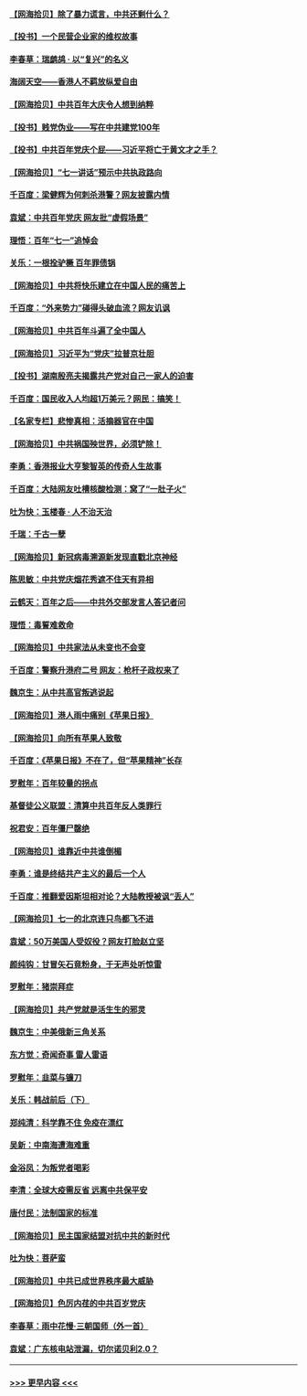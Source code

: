 #### [【网海拾贝】除了暴力谎言，中共还剩什么？](../pages/nsc993/n13071082.md?t=07070901) 
#### [【投书】一个民营企业家的维权故事](../pages/nsc993/n13070932.md?t=07070901) 
#### [李春草：瑞鹧鸪 · 以“复兴”的名义](../pages/nsc993/n13069984.md?t=07070901) 
#### [海阔天空——香港人不羁放纵爱自由](../pages/nsc993/n13069407.md?t=07070901) 
#### [【网海拾贝】中共百年大庆令人想到纳粹](../pages/nsc993/n13068483.md?t=07070901) 
#### [【投书】贱党伪业——写在中共建党100年](../pages/nsc993/n13067843.md?t=07070901) 
#### [【投书】中共百年党庆个屁——习近平将亡于黄文才之手？](../pages/nsc993/n13067425.md?t=07070901) 
#### [【网海拾贝】“七一讲话”预示中共执政路向](../pages/nsc993/n13066434.md?t=07070901) 
#### [千百度：梁健辉为何刺杀港警？网友披露内情](../pages/nsc993/n13066979.md?t=07070901) 
#### [袁斌：中共百年党庆 网友批“虚假场景”](../pages/nsc993/n13066385.md?t=07070901) 
#### [理悟：百年“七一”追悼会](../pages/nsc993/n13066106.md?t=07070901) 
#### [关乐：一根拴驴橛 百年罪债锅](../pages/nsc993/n13066089.md?t=07070901) 
#### [【网海拾贝】中共将快乐建立在中国人民的痛苦上](../pages/nsc993/n13064939.md?t=07070901) 
#### [千百度：“外来势力”碰得头破血流？网友讥讽](../pages/nsc993/n13064878.md?t=07070901) 
#### [【网海拾贝】中共百年斗遍了全中国人](../pages/nsc993/n13060020.md?t=07070901) 
#### [【网海拾贝】习近平为“党庆”拉普京壮胆](../pages/nsc993/n13057781.md?t=07070901) 
#### [【投书】湖南殷亮夫揭露共产党对自己一家人的迫害](../pages/nsc993/n13057744.md?t=07070901) 
#### [千百度：国民收入人均超1万美元？网民：搞笑！](../pages/nsc993/n13057692.md?t=07070901) 
#### [【名家专栏】悲惨真相：活摘器官在中国](../pages/nsc993/n13056611.md?t=07070901) 
#### [【网海拾贝】中共祸国殃世界，必须铲除！](../pages/nsc993/n13056011.md?t=07070901) 
#### [李勇：香港报业大亨黎智英的传奇人生故事](../pages/nsc993/n13055258.md?t=07070901) 
#### [千百度：大陆网友吐槽核酸检测：窝了“一肚子火”](../pages/nsc993/n13055194.md?t=07070901) 
#### [吐为快：玉楼春 · 人不治天治](../pages/nsc993/n13054028.md?t=07070901) 
#### [千瑞：千古一孽](../pages/nsc993/n13054016.md?t=07070901) 
#### [【网海拾贝】新冠病毒溯源新发现直戳北京神经](../pages/nsc993/n13052425.md?t=07070901) 
#### [陈思敏：中共党庆烟花秀遮不住天有异相](../pages/nsc993/n13052020.md?t=07070901) 
#### [云鹤天：百年之后——中共外交部发言人答记者问](../pages/nsc993/n13051604.md?t=07070901) 
#### [理悟：毒誓难救命](../pages/nsc993/n13051601.md?t=07070901) 
#### [【网海拾贝】中共家法从未变也不会变](../pages/nsc993/n13050366.md?t=07070901) 
#### [千百度：警察升港府二号 网友：枪杆子政权来了](../pages/nsc993/n13050261.md?t=07070901) 
#### [魏京生：从中共高官叛逃说起](../pages/nsc993/n13048997.md?t=07070901) 
#### [【网海拾贝】港人雨中痛别《苹果日报》](../pages/nsc993/n13048941.md?t=07070901) 
#### [【网海拾贝】向所有苹果人致敬](../pages/nsc993/n13046795.md?t=07070901) 
#### [千百度：《苹果日报》不在了，但“苹果精神”长存](../pages/nsc993/n13046703.md?t=07070901) 
#### [罗慰年：百年较量的拐点](../pages/nsc993/n13046542.md?t=07070901) 
#### [基督徒公义联盟：清算中共百年反人类罪行](../pages/nsc993/n13046499.md?t=07070901) 
#### [祝君安：百年僵尸罄绝](../pages/nsc993/n13045595.md?t=07070901) 
#### [【网海拾贝】谁靠近中共谁倒楣](../pages/nsc993/n13044667.md?t=07070901) 
#### [李勇：谁是终结共产主义的最后一个人](../pages/nsc993/n13044397.md?t=07070901) 
#### [千百度：推翻爱因斯坦相对论？大陆教授被讽“丢人”](../pages/nsc993/n13043908.md?t=07070901) 
#### [【网海拾贝】七一的北京连只鸟都飞不进](../pages/nsc993/n13041377.md?t=07070901) 
#### [袁斌：50万美国人受奴役？网友打脸赵立坚](../pages/nsc993/n13041330.md?t=07070901) 
#### [颜纯钩：甘冒矢石竟粉身，于无声处听惊雷](../pages/nsc993/n13041140.md?t=07070901) 
#### [罗慰年：猪崇拜症](../pages/nsc993/n13041071.md?t=07070901) 
#### [【网海拾贝】共产党就是活生生的邪灵](../pages/nsc993/n13036627.md?t=07070901) 
#### [魏京生：中美俄新三角关系](../pages/nsc993/n13035986.md?t=07070901) 
#### [东方觉：奇闻奇事 雷人雷语](../pages/nsc993/n13035878.md?t=07070901) 
#### [罗慰年：韭菜与镰刀](../pages/nsc993/n13034374.md?t=07070901) 
#### [关乐：韩战前后（下）](../pages/nsc993/n13034113.md?t=07070901) 
#### [郑纯清：科学靠不住 免疫在漂红](../pages/nsc993/n13034093.md?t=07070901) 
#### [吴新：中南海遭海难重](../pages/nsc993/n13034084.md?t=07070901) 
#### [金浴凤：为叛党者喝彩](../pages/nsc993/n13034058.md?t=07070901) 
#### [李清：全球大疫需反省 远离中共保平安](../pages/nsc993/n13033784.md?t=07070901) 
#### [唐付民：法制国家的标准](../pages/nsc993/n13032944.md?t=07070901) 
#### [【网海拾贝】民主国家结盟对抗中共的新时代](../pages/nsc993/n13031717.md?t=07070901) 
#### [吐为快：菩萨蛮](../pages/nsc993/n13030033.md?t=07070901) 
#### [【网海拾贝】中共已成世界秩序最大威胁](../pages/nsc993/n13028138.md?t=07070901) 
#### [【网海拾贝】色厉内荏的中共百岁党庆](../pages/nsc993/n13025582.md?t=07070901) 
#### [李春草：雨中花慢‧三朝国师（外一首）](../pages/nsc993/n13025567.md?t=07070901) 
#### [袁斌：广东核电站泄漏，切尔诺贝利2.0？](../pages/nsc993/n13025475.md?t=07070901) 

----
#### [ >>> 更早内容 <<< ](../indexes/nsc993-earlier.md)
